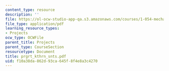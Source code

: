 ```yaml
---
content_type: resource
description: ''
file: https://ol-ocw-studio-app-qa.s3.amazonaws.com/courses/1-054-mechanics-and-design-of-concrete-structures-spring-2004/f10a38da862d93ca645f8f4e8a3c4270_prgrt_kthrn_snts.pdf
file_type: application/pdf
learning_resource_types:
- Projects
ocw_type: OCWFile
parent_title: Projects
parent_type: CourseSection
resourcetype: Document
title: prgrt_kthrn_snts.pdf
uid: f10a38da-862d-93ca-645f-8f4e8a3c4270
---
```

